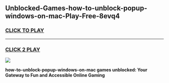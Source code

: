 
## Unblocked-Games-how-to-unblock-popup-windows-on-mac-Play-Free-8evq4
<h3>
<a href="https://premium76.site?title=how-to-unblock-popup-windows-on-mac&ref=18A1">CLICK TO PLAY</a></h3>
<hr>

<h3>
<a href="https://premium76.site?title=how-to-unblock-popup-windows-on-mac&ref=18A1">CLICK 2 PLAY</a>
  
</h3>

<a href="https://premium76.site?title=how-to-unblock-popup-windows-on-mac&ref=18A1"><img src="https://clearcache.store/games.png"></a>


**how-to-unblock-popup-windows-on-mac games unblocked: Your Gateway to Fun and Accessible Online Gaming**
